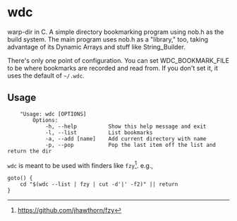 # wdc

warp-dir in C. A simple directory bookmarking program using nob.h as the build system. The main program uses nob.h as a "library," too, taking advantage of its Dynamic Arrays and stuff like String_Builder.

There's only one point of configuration. You can set WDC_BOOKMARK_FILE to be where bookmarks are recorded and read from. If you don't set it, it uses the default of `~/.wdc`.

## Usage

```
    "Usage: wdc [OPTIONS]
        Options:
            -h, --help          Show this help message and exit
            -l, --list          List bookmarks
            -a, --add [name]    Add current directory with name
            -p, --pop           Pop the last item off the list and return the dir
```

`wdc` is meant to be used with finders like `fzy`[^1]. e.g.,

```console
goto() {
    cd "$(wdc --list | fzy | cut -d'|' -f2)" || return
}
```

[^1]: https://github.com/jhawthorn/fzy


